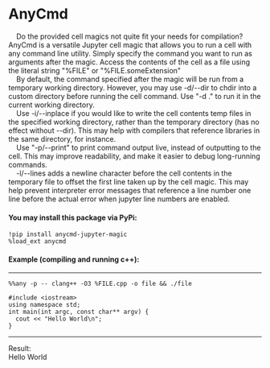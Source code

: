# AnyCmd

&nbsp;&nbsp;&nbsp;&nbsp;Do the provided cell magics not quite fit your needs for compilation? AnyCmd is a versatile Jupyter cell magic that allows you to run a cell with any command line utility. Simply specify the command you want to run as arguments after the magic. Access the contents of the cell as a file using the literal string "%FILE" or "%FILE.someExtension"  
&nbsp;&nbsp;&nbsp;&nbsp;By default, the command specified after the magic will be run from a temporary working directory. However, you may use -d/--dir <directory> to chdir into a custom directory before running the cell command. Use "-d ." to run it in the current working directory.  
&nbsp;&nbsp;&nbsp;&nbsp;Use -i/--inplace if you would like to write the cell contents temp files in the specified working directory, rather than the temporary directory (has no effect without --dir). This may help with compilers that reference libraries in the same directory, for instance.  
&nbsp;&nbsp;&nbsp;&nbsp;Use "-p/--print" to print command output live, instead of outputting to the cell. This may improve readability, and make it easier to debug long-running commands.  
&nbsp;&nbsp;&nbsp;&nbsp;-l/--lines adds a newline character before the cell contents in the temporary file to offset the first line taken up by the cell magic. This may help prevent interpreter error messages that reference a line number one line before the actual error when jupyter line numbers are enabled.

  
#### You may install this package via PyPi:
```
!pip install anycmd-jupyter-magic
%load_ext anycmd
```

#### Example (compiling and running c++):  
___
```
%%any -p -- clang++ -O3 %FILE.cpp -o file && ./file

#include <iostream>  
using namespace std;  
int main(int argc, const char** argv) {  
  cout << "Hello World\n";  
}  
```
___
Result:  
Hello World  
